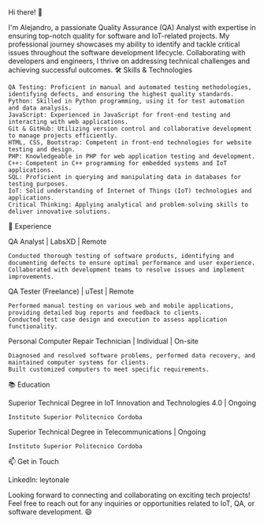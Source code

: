 Hi there! 👋

I'm Alejandro, a passionate Quality Assurance (QA) Analyst with expertise in ensuring top-notch quality for software and IoT-related projects. My professional journey showcases my ability to identify and tackle critical issues throughout the software development lifecycle. Collaborating with developers and engineers, I thrive on addressing technical challenges and achieving successful outcomes.
🛠️ Skills & Technologies

    QA Testing: Proficient in manual and automated testing methodologies, identifying defects, and ensuring the highest quality standards.
    Python: Skilled in Python programming, using it for test automation and data analysis.
    JavaScript: Experienced in JavaScript for front-end testing and interacting with web applications.
    Git & GitHub: Utilizing version control and collaborative development to manage projects efficiently.
    HTML, CSS, Bootstrap: Competent in front-end technologies for website testing and design.
    PHP: Knowledgeable in PHP for web application testing and development.
    C++: Competent in C++ programming for embedded systems and IoT applications.
    SQL: Proficient in querying and manipulating data in databases for testing purposes.
    IoT: Solid understanding of Internet of Things (IoT) technologies and applications.
    Critical Thinking: Applying analytical and problem-solving skills to deliver innovative solutions.

💼 Experience

QA Analyst | LabsXD | Remote

    Conducted thorough testing of software products, identifying and documenting defects to ensure optimal performance and user experience.
    Collaborated with development teams to resolve issues and implement improvements.

QA Tester (Freelance) | uTest | Remote

    Performed manual testing on various web and mobile applications, providing detailed bug reports and feedback to clients.
    Conducted test case design and execution to assess application functionality.

Personal Computer Repair Technician | Individual | On-site

    Diagnosed and resolved software problems, performed data recovery, and maintained computer systems for clients.
    Built customized computers to meet specific requirements.

📚 Education

Superior Technical Degree in IoT Innovation and Technologies 4.0 | Ongoing

    Instituto Superior Politecnico Cordoba

Superior Technical Degree in Telecommunications | Ongoing

    Instituto Superior Politecnico Cordoba

📫 Get in Touch

LinkedIn: leytonale

Looking forward to connecting and collaborating on exciting tech projects! Feel free to reach out for any inquiries or opportunities related to IoT, QA, or software development. 😄
